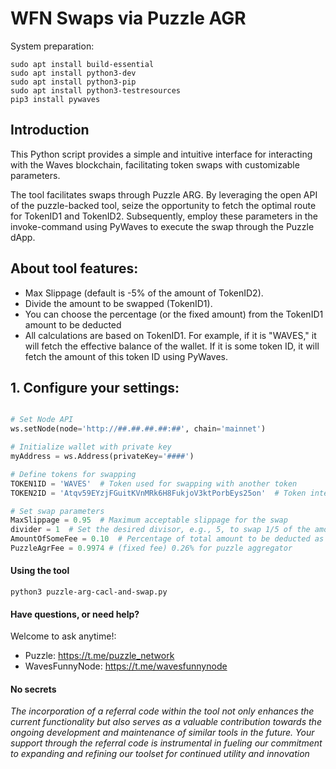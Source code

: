 # WFN Swaps via Puzzle AGR

System preparation:
```
sudo apt install build-essential
sudo apt install python3-dev
sudo apt install python3-pip
sudo apt install python3-testresources
pip3 install pywaves
```

## Introduction
This Python script provides a simple and intuitive interface for interacting with the Waves blockchain, facilitating token swaps with customizable parameters.

The tool facilitates swaps through Puzzle ARG. By leveraging the open API of the puzzle-backed tool, seize the opportunity to fetch the optimal route for TokenID1 and TokenID2. Subsequently, employ these parameters in the invoke-command using PyWaves to execute the swap through the Puzzle dApp.


## About tool features:
- Max Slippage (default is -5% of the amount of TokenID2).
- Divide the amount to be swapped (TokenID1).
- You can choose the percentage (or the fixed amount) from the TokenID1 amount to be deducted
- All calculations are based on TokenID1. For example, if it is "WAVES," it will fetch the effective balance of the wallet. If it is some token ID, it will fetch the amount of this token ID using PyWaves.

## 1. Configure your settings:
```python

# Set Node API
ws.setNode(node='http://##.##.##.##:##', chain='mainnet')

# Initialize wallet with private key
myAddress = ws.Address(privateKey='####')

# Define tokens for swapping
TOKEN1ID = 'WAVES'  # Token used for swapping with another token
TOKEN2ID = 'Atqv59EYzjFGuitKVnMRk6H8FukjoV3ktPorbEys25on'  # Token intended to be received after the swap

# Set swap parameters
MaxSlippage = 0.95  # Maximum acceptable slippage for the swap
divider = 1  # Set the desired divisor, e.g., 5, to swap 1/5 of the amount
AmountOfSomeFee = 0.10  # Percentage of total amount to be deducted as a fee, e.g., 10%
PuzzleAgrFee = 0.9974 # (fixed fee) 0.26% for puzzle aggregator
```

#### Using the tool

```
python3 puzzle-arg-cacl-and-swap.py
```

#### Have questions, or need help?
Welcome to ask anytime!:
- Puzzle: https://t.me/puzzle_network
- WavesFunnyNode: https://t.me/wavesfunnynode

#### No secrets 
_The incorporation of a referral code within the tool not only enhances the current functionality but also serves as a valuable contribution towards the ongoing development and maintenance of similar tools in the future. Your support through the referral code is instrumental in fueling our commitment to expanding and refining our toolset for continued utility and innovation_
